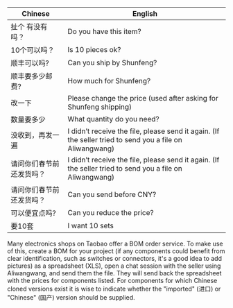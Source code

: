 | Chinese  | English |
| ------------- | ------------- |
| 扯个 有没有吗？  | Do you have this item?  |
| 10个可以吗？  | Is 10 pieces ok? |
| 顺丰可以吗? | Can you ship by Shunfeng? |
| 顺丰要多少邮费? | How much for Shunfeng? |
| 改一下 | Please change the price (used after asking for Shunfeng shipping) |
| 数量要多少 | What quantity do you need? |
| 没收到，再发一遍 | I didn’t receive the file, please send it again. (If the seller tried to send you a file on Aliwangwang) |
| 请问你们春节前还发货吗？ | I didn’t receive the file, please send it again. (If the seller tried to send you a file on Aliwangwang) |
| 请问你们春节前还发货吗？| Can you send before CNY? |
| 可以便宜点吗? | Can you reduce the price? |
| 要10套 | I want 10 sets |

Many electronics shops on Taobao offer a BOM order service. To make use of this, create a BOM for your project
(if any components could benefit from clear identification, such as switches or connectors, it's a good idea to add pictures)
as a spreadsheet (XLS), open a chat session with the seller using Aliwangwang, and send them the file. They
will send back the spreadsheet with the prices for components listed. For components for which Chinese cloned
versions exist it is wise to indicate whether the "imported" (进口) or "Chinese" (国产) version should be supplied.
